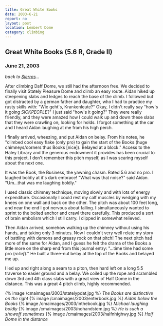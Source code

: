 ```yaml
---
title: Great White Books
date: 2003-6-21
report: no
layout: post
location: Lembert Dome
category: climbing
---
```


<h2>Great White Books (5.6 R, Grade II)</h2>
<h3>June 21, 2003</h3>

*back to [Sierras](#/sections/trips/2003_cali)...*

After climbing Daff Dome, we still had the afternoon free.
We decided to finally visit Stately Pleasure Dome and climb an easy route.
Aidan hiked up steepening slabs and ledges to reach the base of
the climb. I followed but got distracted by a german father and daughter,
who I had to practice my rusty skills with: "Wie geht's, Krankenleute?"
Okay, I didn't really say "how's it going <i>SICKPEOPLE</i>?" I just said
"how's it going?" They were really friendly, and they were amazed how
I could walk up and down these slabs that they were crawling on, looking
for holds. I forgot something at the car and I heard Aidan laughing at
me from his high perch. 


I finally arrived, wheezing, and put Aidan on belay. From his notes, he 
"climbed cool easy flake (only pro) to gain the start of the Books
(huge chimneys/corners thus Books [nice]). Belayed at a block."
Access to the Haley Library and the generous endowment it provides has been
crucial to this project. I don't remember this pitch myself, as I was
scaring myself about the next one.



It was the Book, the Business, the yawning chasm. Rated 5.6 and no pro.
I laughed boldly at it's dark embrace! "What was that noise?" said Aidan.
"Um...that was me laughing boldly."


I used classic chimney technique, moving slowly and with lots of energy
expenditure. Occasionally I could rest my calf muscles by wedging with
my knees on one wall and back on the other. The pitch was about 100
feet long, and near the end I got nervous about falling. I simultaneously
wanted to sprint to the bolted anchor and crawl there carefully.
This produced a sort of brain embolism which I still carry.
I clipped in somewhat relieved.



Then Aidan arrived, somehow walking up the chimney without using his
hands, and taking only 3 minutes. Now I couldn't very well relate
my story of battling with demons and greasy rock on that pitch!
The next pitch had more of the same for Aidan, and I guess he felt
the drama of the Books a little more on the sharp end from this
journal entry: "...time time had some pro (<i>relief</i>)."
He built a three-nut belay at the top of the Books and belayed me up.


I led up and right along a seam to a piton, then hard left on a long
5.5 traverse to easier ground and a belay. We coiled up the rope and
scrambled down 3rd and 4th class slabs with a great view of Half
Dome in the distance. This was a great 4 pitch climb, highly recommended.




{% image /cmaimages/2003/statelypdat.jpg %}
<i>The Books are distinctive on the right</i>
{% image /cmaimages/2003/enterbook.jpg %}
<i>Aidan below the Books</i>
{% image /cmaimages/2003/inthebook.jpg %}
<i>Michael laughing boldly</i>
{% image /cmaimages/2003/nohandstem.jpg %}
<i>He is such a showoff sometimes</i>
{% image /cmaimages/2003/halfnhighwy.jpg %}
<i>Half Dome in the distance</i>
